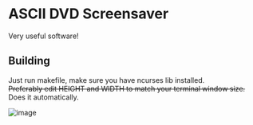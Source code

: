 # ASCII DVD Screensaver

Very useful software!

## Building
Just run makefile, make sure you have ncurses lib installed.  
~~Preferably edit HEIGHT and WIDTH to match your terminal window size.~~ Does it automatically.

![image](https://i.imgur.com/wLDsz45.gif)
